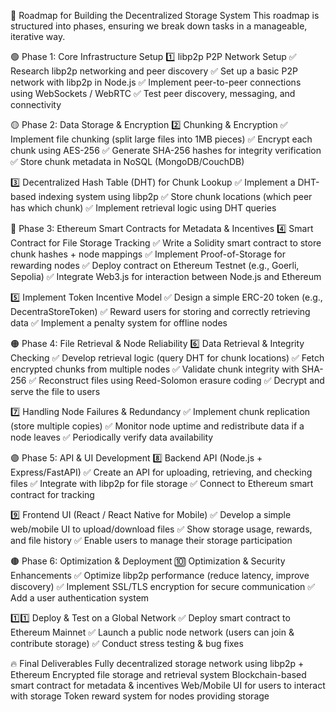🚀 Roadmap for Building the Decentralized Storage System
This roadmap is structured into phases, ensuring we break down tasks in a manageable, iterative way.

🟢 Phase 1: Core Infrastructure Setup
1️⃣ libp2p P2P Network Setup
✅ Research libp2p networking and peer discovery
✅ Set up a basic P2P network with libp2p in Node.js
✅ Implement peer-to-peer connections using WebSockets / WebRTC
✅ Test peer discovery, messaging, and connectivity

🟡 Phase 2: Data Storage & Encryption
2️⃣ Chunking & Encryption
✅ Implement file chunking (split large files into 1MB pieces)
✅ Encrypt each chunk using AES-256
✅ Generate SHA-256 hashes for integrity verification
✅ Store chunk metadata in NoSQL (MongoDB/CouchDB)

3️⃣ Decentralized Hash Table (DHT) for Chunk Lookup
✅ Implement a DHT-based indexing system using libp2p
✅ Store chunk locations (which peer has which chunk)
✅ Implement retrieval logic using DHT queries

🔵 Phase 3: Ethereum Smart Contracts for Metadata & Incentives
4️⃣ Smart Contract for File Storage Tracking
✅ Write a Solidity smart contract to store chunk hashes + node mappings
✅ Implement Proof-of-Storage for rewarding nodes
✅ Deploy contract on Ethereum Testnet (e.g., Goerli, Sepolia)
✅ Integrate Web3.js for interaction between Node.js and Ethereum

5️⃣ Implement Token Incentive Model
✅ Design a simple ERC-20 token (e.g., DecentraStoreToken)
✅ Reward users for storing and correctly retrieving data
✅ Implement a penalty system for offline nodes

🟠 Phase 4: File Retrieval & Node Reliability
6️⃣ Data Retrieval & Integrity Checking
✅ Develop retrieval logic (query DHT for chunk locations)
✅ Fetch encrypted chunks from multiple nodes
✅ Validate chunk integrity with SHA-256
✅ Reconstruct files using Reed-Solomon erasure coding
✅ Decrypt and serve the file to users

7️⃣ Handling Node Failures & Redundancy
✅ Implement chunk replication (store multiple copies)
✅ Monitor node uptime and redistribute data if a node leaves
✅ Periodically verify data availability

🟣 Phase 5: API & UI Development
8️⃣ Backend API (Node.js + Express/FastAPI)
✅ Create an API for uploading, retrieving, and checking files
✅ Integrate with libp2p for file storage
✅ Connect to Ethereum smart contract for tracking

9️⃣ Frontend UI (React / React Native for Mobile)
✅ Develop a simple web/mobile UI to upload/download files
✅ Show storage usage, rewards, and file history
✅ Enable users to manage their storage participation

🟤 Phase 6: Optimization & Deployment
🔟 Optimization & Security Enhancements
✅ Optimize libp2p performance (reduce latency, improve discovery)
✅ Implement SSL/TLS encryption for secure communication
✅ Add a user authentication system

1️⃣1️⃣ Deploy & Test on a Global Network
✅ Deploy smart contract to Ethereum Mainnet
✅ Launch a public node network (users can join & contribute storage)
✅ Conduct stress testing & bug fixes

🔥 Final Deliverables
Fully decentralized storage network using libp2p + Ethereum
Encrypted file storage and retrieval system
Blockchain-based smart contract for metadata & incentives
Web/Mobile UI for users to interact with storage
Token reward system for nodes providing storage